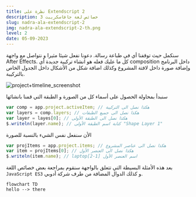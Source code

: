```yaml
---
title: نظرة على Extendscript 2
description: خصائص لغة جافاسكريبت 3
slug: nadra-ala-extendscript-2
img: nadra-ala-extendscript-2-th.png
level: 2
date: 05-09-2023
---
```

سنكمل حيث توقفنا أي في طباعة رسالة. دعونا نفعل شيئا مثيرا و نتواصل مع واجهة After Effects. كل ما عليك فعله هو انشاء تركيبة جديدة أي composition داخل البرنامج وإضافة صورة داخل لافتة المشروع وكذلك اضافة شكل من الأشكال داخل الجدول الخاص بالتركيبة.

![project+timeline_screenshot](project+timeline_screenshot.png)

سنبدأ بمحاولة الحصول على أسماء كل من الصورة و الطبقة التي قمنا بانشائها

```js
var comp = app.project.activeItem; // هكذا نصل الى التركيبة
var layers = comp.layers; // هكذا نصل الى جميع الطبقات
var layer = layes[0]; // هكذا نصل الى الطبقة الأولى
$.writeln(layer.name); // كتابة اسم الطبقة الأولى "Shape Layer 1"
```

الأن سنفعل نفس الشيء بالنسبة للصورة
```js
var projItems = app.project.items; // هكذا نصل الى عناصر المشروع
var item = projItems[0]; // هكذا نصل الى العنصر الأول
$.writeln(item.name); // laptopاسم العنصر الأول [1-2]
```

بعد هذه الأمثلة البسيطة التي تتعلق بالواجهة سنقوم بمراجعة بعض خصائص اللغة  `JavaScript ES3` و كذلك الدوال المضافة من طرف شركة أدوبي.


```mermaid
flowchart TD
hello --> there
```
#### 